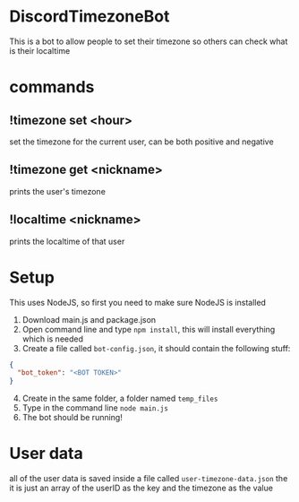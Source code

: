 # DiscordTimezoneBot
This is a bot to allow people to set their timezone so others can check what is their localtime 

# commands
## !timezone set \<hour\>
  set the timezone for the current user, can be both positive and negative
  
## !timezone get \<nickname\>
  prints the user's timezone

## !localtime \<nickname\>
  prints the localtime of that user

# Setup
This uses NodeJS, so first you need to make sure NodeJS is installed
1. Download main.js and package.json
2. Open command line and type `npm install`, this will install everything which is needed
3. Create a file called `bot-config.json`, it should contain the following stuff:
  ```JSON
  {
    "bot_token": "<BOT TOKEN>"
  }
  ```
4. Create in the same folder, a folder named `temp_files` 
5. Type in the command line `node main.js`
6. The bot should be running!

# User data
  all of the user data is saved inside a file called `user-timezone-data.json`
  the it is just an array of the userID as the key and the timezone as the value
